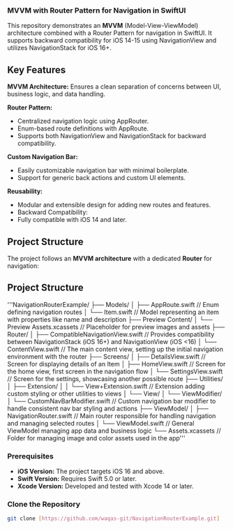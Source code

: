 ### MVVM with Router Pattern for Navigation in SwiftUI

This repository demonstrates an **MVVM** (Model-View-ViewModel) architecture combined with a 
Router Pattern for navigation in SwiftUI. It supports backward compatibility for iOS 
14-15 using NavigationView and utilizes NavigationStack for iOS 16+.

## Key Features

**MVVM Architecture:** Ensures a clean separation of concerns between UI, business logic, and data handling.

**Router Pattern:**
- Centralized navigation logic using AppRouter.
- Enum-based route definitions with AppRoute.
- Supports both NavigationView and NavigationStack for backward compatibility.

**Custom Navigation Bar:**
- Easily customizable navigation bar with minimal boilerplate.
- Support for generic back actions and custom UI elements.

**Reusability:**
- Modular and extensible design for adding new routes and features.
- Backward Compatibility:
- Fully compatible with iOS 14 and later.


## Project Structure
The project follows an **MVVM architecture** with a dedicated **Router** for navigation:

## Project Structure

'''NavigationRouterExample/ ├── Models/ │ ├── AppRoute.swift // Enum defining navigation routes │ └── Item.swift // Model representing an item with properties like name and description ├── Preview Content/ │ └── Preview Assets.xcassets // Placeholder for preview images and assets ├── Router/ │ ├── CompatibleNavigationView.swift // Provides compatibility between NavigationStack (iOS 16+) and NavigationView (iOS <16) │ └── ContentView.swift // The main content view, setting up the initial navigation environment with the router ├── Screens/ │ ├── DetailsView.swift // Screen for displaying details of an Item │ ├── HomeView.swift // Screen for the home view, first screen in the navigation flow │ └── SettingsView.swift // Screen for the settings, showcasing another possible route ├── Utilities/ │ ├── Extension/ │ │ └── View+Extension.swift // Extension adding custom styling or other utilities to views │ └── View/ │ └── ViewModifier/ │ └── CustomNavBarModifier.swift // Custom navigation bar modifier to handle consistent nav bar styling and actions ├── ViewModel/ │ ├── NavigationRouter.swift // Main router responsible for handling navigation and managing selected routes │ └── ViewModel.swift // General ViewModel managing app data and business logic └── Assets.xcassets // Folder for managing image and color assets used in the app'''




### Prerequisites
- **iOS Version:** The project targets iOS 16 and above.
- **Swift Version:** Requires Swift 5.0 or later.
- **Xcode Version:** Developed and tested with Xcode 14 or later.


### Clone the Repository

```bash
git clone [https://github.com/waqas-git/NavigationRouterExample.git]
